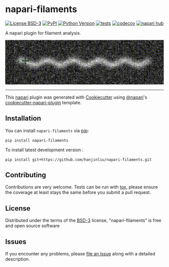 # napari-filaments

[![License BSD-3](https://img.shields.io/pypi/l/napari-filaments.svg?color=green)](https://github.com/hanjinliu/napari-filaments/raw/main/LICENSE)
[![PyPI](https://img.shields.io/pypi/v/napari-filaments.svg?color=green)](https://pypi.org/project/napari-filaments)
[![Python Version](https://img.shields.io/pypi/pyversions/napari-filaments.svg?color=green)](https://python.org)
[![tests](https://github.com/hanjinliu/napari-filaments/workflows/tests/badge.svg)](https://github.com/hanjinliu/napari-filaments/actions)
[![codecov](https://codecov.io/gh/hanjinliu/napari-filaments/branch/main/graph/badge.svg)](https://codecov.io/gh/hanjinliu/napari-filaments)
[![napari hub](https://img.shields.io/endpoint?url=https://api.napari-hub.org/shields/napari-filaments)](https://napari-hub.org/plugins/napari-filaments)

A napari plugin for filament analysis.

![](resources/fit.gif)

----------------------------------

This [napari] plugin was generated with [Cookiecutter] using [@napari]'s [cookiecutter-napari-plugin] template.


## Installation

You can install `napari-filaments` via [pip]:

    pip install napari-filaments



To install latest development version :

    pip install git+https://github.com/hanjinliu/napari-filaments.git


## Contributing

Contributions are very welcome. Tests can be run with [tox], please ensure
the coverage at least stays the same before you submit a pull request.

## License

Distributed under the terms of the [BSD-3] license,
"napari-filaments" is free and open source software

## Issues

If you encounter any problems, please [file an issue] along with a detailed description.

[napari]: https://github.com/napari/napari
[Cookiecutter]: https://github.com/audreyr/cookiecutter
[@napari]: https://github.com/napari
[MIT]: http://opensource.org/licenses/MIT
[BSD-3]: http://opensource.org/licenses/BSD-3-Clause
[GNU GPL v3.0]: http://www.gnu.org/licenses/gpl-3.0.txt
[GNU LGPL v3.0]: http://www.gnu.org/licenses/lgpl-3.0.txt
[Apache Software License 2.0]: http://www.apache.org/licenses/LICENSE-2.0
[Mozilla Public License 2.0]: https://www.mozilla.org/media/MPL/2.0/index.txt
[cookiecutter-napari-plugin]: https://github.com/napari/cookiecutter-napari-plugin

[file an issue]: https://github.com/hanjinliu/napari-filaments/issues

[napari]: https://github.com/napari/napari
[tox]: https://tox.readthedocs.io/en/latest/
[pip]: https://pypi.org/project/pip/
[PyPI]: https://pypi.org/
